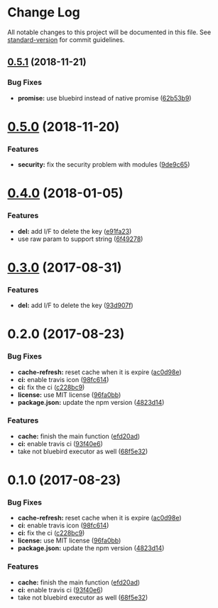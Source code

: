 # Change Log

All notable changes to this project will be documented in this file. See [standard-version](https://github.com/conventional-changelog/standard-version) for commit guidelines.

<a name="0.5.1"></a>
## [0.5.1](https://github.com/gedennis/interface-cacher/compare/v0.5.0...v0.5.1) (2018-11-21)


### Bug Fixes

* **promise:** use bluebird instead of native promise ([62b53b9](https://github.com/gedennis/interface-cacher/commit/62b53b9))



<a name="0.5.0"></a>
# [0.5.0](https://github.com/gedennis/interface-cacher/compare/v0.4.0...v0.5.0) (2018-11-20)


### Features

* **security:** fix the security problem with modules ([9de9c65](https://github.com/gedennis/interface-cacher/commit/9de9c65))



<a name="0.4.0"></a>
# [0.4.0](https://github.com/gedennis/interface-cacher/compare/v0.2.0...v0.4.0) (2018-01-05)


### Features

* **del:** add I/F to delete the key ([e91fa23](https://github.com/gedennis/interface-cacher/commit/e91fa23))
* use raw param to support string ([6f49278](https://github.com/gedennis/interface-cacher/commit/6f49278))



<a name="0.3.0"></a>
# [0.3.0](https://github.com/gedennis/interface-cacher/compare/v0.2.0...v0.3.0) (2017-08-31)


### Features

* **del:** add I/F to delete the key ([93d907f](https://github.com/gedennis/interface-cacher/commit/93d907f))



<a name="0.2.0"></a>
# 0.2.0 (2017-08-23)


### Bug Fixes

* **cache-refresh:** reset cache when it is expire ([ac0d98e](https://github.com/gedennis/interface-cacher/commit/ac0d98e))
* **ci:** enable travis icon ([98fc614](https://github.com/gedennis/interface-cacher/commit/98fc614))
* **ci:** fix the ci ([c228bc9](https://github.com/gedennis/interface-cacher/commit/c228bc9))
* **license:** use MIT license ([96fa0bb](https://github.com/gedennis/interface-cacher/commit/96fa0bb))
* **package.json:** update the npm version ([4823d14](https://github.com/gedennis/interface-cacher/commit/4823d14))


### Features

* **cache:** finish the main function ([efd20ad](https://github.com/gedennis/interface-cacher/commit/efd20ad))
* **ci:** enable travis ci ([93f40e6](https://github.com/gedennis/interface-cacher/commit/93f40e6))
* take not bluebird executor as well ([68f5e32](https://github.com/gedennis/interface-cacher/commit/68f5e32))



<a name="0.1.0"></a>
# 0.1.0 (2017-08-23)


### Bug Fixes

* **cache-refresh:** reset cache when it is expire ([ac0d98e](https://github.com/gedennis/interface-cacher/commit/ac0d98e))
* **ci:** enable travis icon ([98fc614](https://github.com/gedennis/interface-cacher/commit/98fc614))
* **ci:** fix the ci ([c228bc9](https://github.com/gedennis/interface-cacher/commit/c228bc9))
* **license:** use MIT license ([96fa0bb](https://github.com/gedennis/interface-cacher/commit/96fa0bb))
* **package.json:** update the npm version ([4823d14](https://github.com/gedennis/interface-cacher/commit/4823d14))


### Features

* **cache:** finish the main function ([efd20ad](https://github.com/gedennis/interface-cacher/commit/efd20ad))
* **ci:** enable travis ci ([93f40e6](https://github.com/gedennis/interface-cacher/commit/93f40e6))
* take not bluebird executor as well ([68f5e32](https://github.com/gedennis/interface-cacher/commit/68f5e32))
